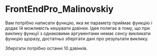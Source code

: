 # FrontEndPro_Malinovskiy

Вам потрібно написати функцію, яка як параметр приймає функцію і додає їй можливість кешувати дзвінки. Ідея полягає в тому, що при виклику функції з однаковими аргументами немає сенсу викликати функцію щоразу, достатньо зберігати дані про результати виклику.

Зберігати потрібно останні 10 дзвінків.

